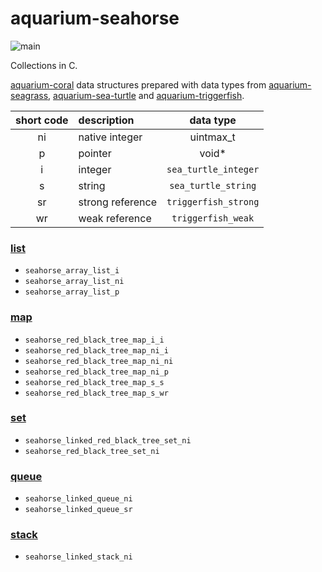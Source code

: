 # aquarium-seahorse

![main](https://github.com/pretore/aquarium-seahorse/actions/workflows/cmake.yml/badge.svg?branch=main)

Collections in C.

[aquarium-coral](https://github.com/pretore/aquarium-coral) data structures
prepared with data types from 
[aquarium-seagrass](https://github.com/pretore/aquarium-seagrass),
[aquarium-sea-turtle](https://github.com/pretore/aquarium-sea-turtle) and
[aquarium-triggerfish](https://github.com/pretore/aquarium-triggerfish).

| short code | description       |       data type        |
|:----------:|:------------------|:----------------------:|
|     ni     | native integer    |       uintmax_t        |
|     p      | pointer           |         void*          |
|     i      | integer           | ``sea_turtle_integer`` |
|     s      | string            | ``sea_turtle_string``  |
|     sr     | strong reference  | ``triggerfish_strong`` |
|     wr     | weak reference    |  ``triggerfish_weak``  |

### [list](https://en.wikipedia.org/wiki/List_(abstract_data_type))

- ``seahorse_array_list_i``
- ``seahorse_array_list_ni``
- ``seahorse_array_list_p``

### [map](https://en.wikipedia.org/wiki/Associative_array)

- ``seahorse_red_black_tree_map_i_i``
- ``seahorse_red_black_tree_map_ni_i``
- ``seahorse_red_black_tree_map_ni_ni``
- ``seahorse_red_black_tree_map_ni_p``
- ``seahorse_red_black_tree_map_s_s``
- ``seahorse_red_black_tree_map_s_wr``

### [set](https://en.wikipedia.org/wiki/Set_(abstract_data_type))

- ``seahorse_linked_red_black_tree_set_ni``
- ``seahorse_red_black_tree_set_ni``

### [queue](https://en.wikipedia.org/wiki/Queue_(abstract_data_type))

- ``seahorse_linked_queue_ni``
- ``seahorse_linked_queue_sr``

### [stack](https://en.wikipedia.org/wiki/Stack_(abstract_data_type))

- ``seahorse_linked_stack_ni``
